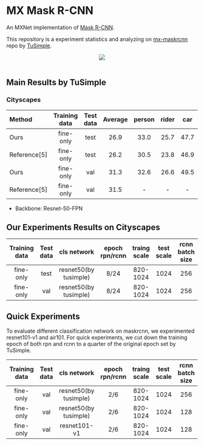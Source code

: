 # MX Mask R-CNN
An MXNet implementation of [Mask R-CNN](https://arxiv.org/abs/1703.06870).

This repository is a experiment statistics and analyzing on [mx-maskrcnn](https://github.com/precedenceguo/mx-rcnn) repo by [TuSimple](https://github.com/TuSimple).


<div align="center">
<img src="https://github.com/TuSimple/mx-maskrcnn/blob/master/figures/maskrcnn_result.png"><br><br>
</div>


## Main Results by TuSimple


### Cityscapes

| Method |Training data| Test data| Average | person | rider | car | truck | bus  | train| motorcycle| bicycle|
|:---|:---:|:---:|:---:|:---:|:---:|:---:|:---:|:---:|:---:|:---:|:---:|
| Ours| fine-only |test|26.9|33.0|25.7|47.7|21.6|27.4|23.0|19.9|16.9|
| Reference[5]| fine-only |test|26.2|30.5|23.8|46.9|22.8|32.2|18.6|19.1|16.0|
| Ours | fine-only |val|31.3|32.6|26.6|49.5|26.5|45.4|32.1|17.6|20.4|
| Reference[5]| fine-only |val|31.5| -| -| -| -| -| -| -| -| -| -|

- Backbone: Resnet-50-FPN

## Our Experiments Results on Cityscapes

| Training data | Test data | cls network | epoch rpn/rcnn | traing scale | test scale | rcnn batch size | AP | AP50% |
|:---:|:---:|:---:|:---:|:---:|:---:|:---:|:---:|:---:|
| fine-only | test | resnet50(by tusimple) | 8/24 | 820-1024 | 1024 | 256 | 26.4 | 49.2 |
| fine-only | val  | resnet50(by tusimple) | 8/24 | 820-1024 | 1024 | 256 | 31.4 | 57.5 |


## Quick Experiments
To evaluate different classification network on maskrcnn, we experimented resnet101-v1 and air101.
For quick experiments, we cut down the training epoch of both rpn and rcnn to a quarter of the original epoch set by TuSimple.

| Training data | Test data | cls network | epoch rpn/rcnn | traing scale | test scale | rcnn batch size | AP | AP50% |
|:---:|:---:|:---:|:---:|:---:|:---:|:---:|:---:|:---:|
| fine-only | val | resnet50(by tusimple) | 2/6 | 820-1024 | 1024 | 256 | 21.6 | 42.9 |
| fine-only | val | resnet50(by tusimple) | 2/6 | 820-1024 | 1024 | 128 | - | - |
| fine-only | val | resnet101-v1 | 2/6 | 820-1024 | 1024 | 128 | 24.1 | 47.7 |
